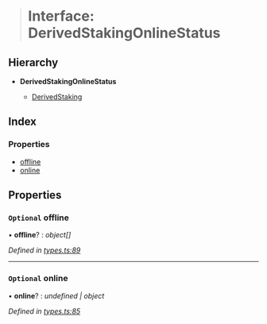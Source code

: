 > # Interface: DerivedStakingOnlineStatus

## Hierarchy

* **DerivedStakingOnlineStatus**

  * [DerivedStaking](_types_.derivedstaking.md)

## Index

### Properties

* [offline](_types_.derivedstakingonlinestatus.md#optional-offline)
* [online](_types_.derivedstakingonlinestatus.md#optional-online)

## Properties

### `Optional` offline

• **offline**? : *object[]*

*Defined in [types.ts:89](https://github.com/polkadot-js/api/blob/b8d8b7e/packages/api-derive/src/types.ts#L89)*

___

### `Optional` online

• **online**? : *undefined | object*

*Defined in [types.ts:85](https://github.com/polkadot-js/api/blob/b8d8b7e/packages/api-derive/src/types.ts#L85)*
